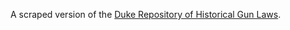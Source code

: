 A scraped version of the [Duke Repository of Historical Gun Laws](https://firearmslaw.duke.edu/repository/search-the-repository/).